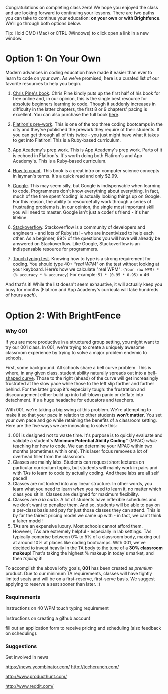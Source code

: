Congratulations on completing class zero! We hope you enjoyed the class and are looking forward to continuing your lessons. There are two paths you can take to continue your education: **on your own** or **with Brightfence**. We'll go through both options below. 

Tip: Hold CMD (Mac) or CTRL (Windows) to click open a link in a new window.

# Option 1: On Your Own

Modern advances in coding education have made it easier than ever to learn to code on your own. As we've promised, here is a curated list of our favorite resources to help you begin. 

1. [Chris Pine's book](https://pine.fm/LearnToProgram/). Chris Pine kindly puts up the first half of his book for free online and, in our opinion, this is the single best resource for absolute beginners learning to code. Though it suddenly increases in difficulty in the latter chapters, the first 8 or 9 chapters' pacing is excellent. You can also purchase the full book [here](http://www.amazon.com/Program-Second-Edition-Facets-Series/dp/1934356360/ref=sr_1_1?ie=UTF8&qid=1404839087&sr=8-1&keywords=chris+pine+learn+to+program).

2. [Flatiron's pre-work](prework.flatironschool.com). This is one of the top three coding bootcamps in the city and they've published the prework they require of their students. If you can get through all of this twice - you just might have what it takes to get into Flatiron! This is a Ruby-based curriculum.

3. [App Academy's prep work](github.com/appacademy/prep-work). This is App Academy's prep work. Parts of it is echoed in Flatiron's. It's worth doing both Flatiron's and App Academy's. This is a Ruby-based curriculum.

4. [How to count](http://www.amazon.com/How-Count-Programming-Mere-Mortals-ebook/dp/B005DPIKPE/ref=sr_1_1?ie=UTF8&qid=1403837433&sr=8-1&keywords=how+to+count). This book is a great intro on computer science concepts in layman's terms. It's a quick read and only $2.99. 

5. [Google](http://google.com/). This may seem silly, but Google is indispensable when learning to code. Programmers don't know everything about everything. In fact, much of the time spent 'coding' is actually looking things up on Google. For this reason, the ability to resourcefully work through a series of frustrating problems is, in our opinion, the single most important skill you will need to master. Google isn't just a coder's friend - it's her lifeline.

6. [Stackoverflow](http://stackoverflow.com/).  Stackoverflow is a community of developers and engineers - and lots of Rubyists! -  who are incentivized to help each other. As a beginner, 99% of the questions you will have will already be answered on Stackoverflow. Like Google, Stackoverflow is an indispensable resource for programmers. 

7. [Touch typing test](http://touchtype.co/index.php/typing/tests/41). Knowing how to type is a strong requirement for coding. You should type 40+ *“real WPM"* on the test without looking at your keyboard. Here’s how we calculate "real WPM": 
`(Your raw WPM) * (% accuracy * % accuracy)`     For example:  `51 * (0.95 * 0.95)` = 46

And that's it! While the list doesn't seem exhaustive, it will actually keep you busy for months (Flatiron and App Academy's curricula will take hundreds of hours *each*). 



# Option 2: With BrightFence

### Why 001

If you are more productive in a structured group setting, you might want to try our 001 class. In 001, we're trying to create a uniquely awesome classroom experience by trying to solve a major problem endemic to schools. 

First, some background. All schools share a bell curve problem. This is where, in any given class, student ability naturally spreads out into a [bell-shaped curve](http://en.wikipedia.org/wiki/The_Bell_Curve). Those to the right (ahead) of the curve will get increasingly frustrated at the slow pace while those to the left slip farther and farther behind. For the latter group it's especially tough: the frustration and discouragement either build up into full-blown panic or deflate into detachment. It's a huge headache for educators and teachers. 

With 001, we're taking a big swing at this problem. We're attempting to make it so that your pace in relation to other students **won't matter**. You set your own pace and go while retaining the benefits of a classroom setting. Here are the five ways we are innovating to solve this: 

1. 001 is designed not to waste time. It's purpose is to quickly evaluate and validate a student's **Minimum Potential Ability Coding"** (MPAC) *while* teaching her how to code. We can determine your MPAC within two months (sometimes within one). This laser focus removes a lot of overhead filler from the classroom. 
2. Classes are mainly labs. Students can request short lectures on particular curriculum topics, but students will mainly work in pairs and with TAs to learn to code by actually coding. And these labs are all self paced! 
3. Classes are not locked into any linear structure. In other words, you learn what you need to learn *when* you need to learn it, no matter which class you sit in. Classes are designed for maximum flexibility. 
4. Classes are *a la carte*. A lot of students have inflexible schedules and we don't want to penalize them. And so, students will be able to pay on a per-class basis and pay for just those classes they can attend. This is by far the fairest pricing model we came up with - in fact, we can't think a fairer model! 
5. TAs are an expensive luxury. Most schools cannot afford them. However, TAs are extremely helpful - especially in lab settings. TAs typically comprise between 0% to 5% of a classroom body, maxing out at around 10% at places like coding bootcamps. With 001, we've decided to invest heavily in the TA body to the tune of a **30% classroom makeup**! That's taking the highest % makeup in today's market, and then *tripling* it! 

To accomplish the above lofty goals, **001** has been created as *premium* product. Due to our minimum TA requirements, classes will have tightly limited seats and will be on a first-reserve, first-serve basis. We suggest applying to reserve a seat sooner than later. :)


### Requirements

Instructions on 40 WPM touch typing requirement 

Instructions on creating a github account

fill out an application form to receive pricing and scheduling (also feedback on scheduling). 



### Suggestions

Get involved in news

https://news.ycombinator.com/
http://techcrunch.com/

http://www.producthunt.com/

http://www.reddit.com/




